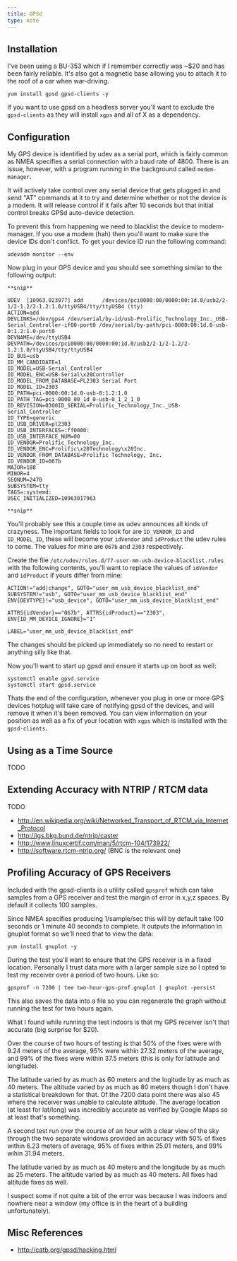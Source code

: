 ```yaml
---
title: GPSd
type: note
---
```


## Installation

I've been using a BU-353 which if I remember correctly was ~$20 and has been
fairly reliable. It's also got a magnetic base allowing you to attach it to the
roof of a car when war-driving.

```
yum install gpsd gpsd-clients -y
```

If you want to use gpsd on a headless server you'll want to exclude the
`gpsd-clients` as they will install `xgps` and all of X as a dependency.

## Configuration

My GPS device is identified by udev as a serial port, which is fairly common as
NMEA specifies a serial connection with a baud rate of 4800. There is an issue,
however, with a program running in the background called `modem-manager`.

It will actively take control over any serial device that gets plugged in and
send "AT" commands at it to try and determine whether or not the device is a
modem.  It will release control if it fails after 10 seconds but that initial
control breaks GPSd auto-device detection.

To prevent this from happening we need to blacklist the device to
modem-manager. If you use a modem (hah) then you'll want to make sure the
device IDs don't conflict. To get your device ID run the following command:

```
udevadm monitor --env
```

Now plug in your GPS device and you should see something similar to the
following output:

```
**snip**

UDEV  [10963.023977] add      /devices/pci0000:00/0000:00:1d.0/usb2/2-1/2-1.2/2-1.2:1.0/ttyUSB4/tty/ttyUSB4 (tty)
ACTION=add
DEVLINKS=/dev/gps4 /dev/serial/by-id/usb-Prolific_Technology_Inc._USB-Serial_Controller-if00-port0 /dev/serial/by-path/pci-0000:00:1d.0-usb-0:1.2:1.0-port0
DEVNAME=/dev/ttyUSB4
DEVPATH=/devices/pci0000:00/0000:00:1d.0/usb2/2-1/2-1.2/2-1.2:1.0/ttyUSB4/tty/ttyUSB4
ID_BUS=usb
ID_MM_CANDIDATE=1
ID_MODEL=USB-Serial_Controller
ID_MODEL_ENC=USB-Serial\x20Controller
ID_MODEL_FROM_DATABASE=PL2303 Serial Port
ID_MODEL_ID=2303
ID_PATH=pci-0000:00:1d.0-usb-0:1.2:1.0
ID_PATH_TAG=pci-0000_00_1d_0-usb-0_1_2_1_0
ID_REVISION=0300ID_SERIAL=Prolific_Technology_Inc._USB-Serial_Controller
ID_TYPE=generic
ID_USB_DRIVER=pl2303
ID_USB_INTERFACES=:ff0000:
ID_USB_INTERFACE_NUM=00
ID_VENDOR=Prolific_Technology_Inc.
ID_VENDOR_ENC=Prolific\x20Technology\x20Inc.
ID_VENDOR_FROM_DATABASE=Prolific Technology, Inc.
ID_VENDOR_ID=067b
MAJOR=188
MINOR=4
SEQNUM=2470
SUBSYSTEM=tty
TAGS=:systemd:
USEC_INITIALIZED=10963017963

**snip**
```

You'll probably see this a couple time as udev announces all kinds of
crazyness. The important fields to look for are `ID_VENDOR_ID` and
`ID_MODEL_ID`, these will become your `idVendor` and `idProduct` the udev rules
to come. The values for mine are `067b` and `2303` respectively.

Create the file `/etc/udev/rules.d/77-user-mm-usb-device-blacklist.rules` with
the following contents, you'll want to replace the values of `idVendor` and
`idProduct` if yours differ from mine:

```
ACTION!="add|change", GOTO="user_mm_usb_device_blacklist_end"
SUBSYSTEM!="usb", GOTO="user_mm_usb_device_blacklist_end"
ENV{DEVTYPE}!="usb_device", GOTO="user_mm_usb_device_blacklist_end"

ATTRS{idVendor}=="067b", ATTRS{idProduct}=="2303", ENV{ID_MM_DEVICE_IGNORE}="1"

LABEL="user_mm_usb_device_blacklist_end"
```

The changes should be picked up immediately so no need to restart or anything
silly like that.

Now you'll want to start up gpsd and ensure it starts up on boot as well:

```
systemctl enable gpsd.service
systemctl start gpsd.service
```

Thats the end of the configuration, whenever you plug in one or more GPS
devices hotplug will take care of notifying gpsd of the devices, and will
remove it when it's been removed. You can view information on your position as
well as a fix of your location with `xgps` which is installed with the
`gpsd-clients`.

## Using as a Time Source

TODO

## Extending Accuracy with NTRIP / RTCM data

TODO

* http://en.wikipedia.org/wiki/Networked_Transport_of_RTCM_via_Internet_Protocol
* http://igs.bkg.bund.de/ntrip/caster
* http://www.linuxcertif.com/man/5/rtcm-104/173922/
* http://software.rtcm-ntrip.org/ (BNC is the relevant one)

## Profiling Accuracy of GPS Receivers

Included with the gpsd-clients is a utility called `gpsprof` which can take
samples from a GPS receiver and test the margin of error in x,y,z spaces. By
default it collects 100 samples.

Since NMEA specifies producing 1/sample/sec this will by default take 100
seconds or 1 minute 40 seconds to complete. It outputs the information in
gnuplot format so we'll need that to view the data:

```
yum install gnuplot -y
```

During the test you'll want to ensure that the GPS receiver is in a fixed
location. Personally I trust data more with a larger sample size so I opted to
test my receiver over a period of two hours. Like so:

```
gpsprof -n 7200 | tee two-hour-gps-prof.gnuplot | gnuplot -persist
```

This also saves the data into a file so you can regenerate the graph without
running the test for two hours again.

What I found while running the test indoors is that my GPS receiver isn't that
accurate (big surprise for $20).

Over the course of two hours of testing is that 50% of the fixes were with 9.24
meters of the average, 95% were within 27.32 meters of the average, and 99% of
the fixes were within 37.5 meters (this is only for latitude and longitude).

The latitude varied by as much as 60 meters and the logitude by as much as 40
meters. The altitude varied by as much as 80 meters though I don't have a
statistical breakdown for that. Of the 7200 data point there was also 45 where
the receiver was unable to calculate altitude. The average location (at least
for lat/long) was incredibly accurate as verified by Google Maps so at least
that's something.

A second test run over the course of an hour with a clear view of the sky
through the two separate windows provided an accuracy with 50% of fixes within
6.23 meters of average, 95% of fixes within 25.01 meters, and 99% wihin 31.94
meters.

The latitude varied by as much as 40 meters and the longitude by as much as 25
meters. The altitude varied by as much as 40 meters. All fixes had altitude
fixes as well.

I suspect some if not quite a bit of the error was because I was indoors and
nowhere near a window (my office is in the heart of a building unfortunately).

## Misc References

* http://catb.org/gpsd/hacking.html

